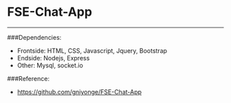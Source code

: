 # FSE-Chat-App
---
###Dependencies:
* Frontside: HTML, CSS, Javascript, Jquery, Bootstrap
* Endside: Nodejs, Express
* Other: Mysql, socket.io

###Reference:
* https://github.com/gniyonge/FSE-Chat-App